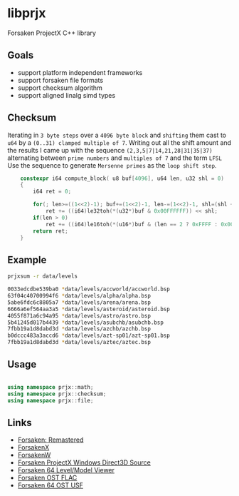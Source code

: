 # libprjx
Forsaken ProjectX C++ library 

## Goals ##
- support platform independent frameworks
- support forsaken file formats
- support checksum algorithm
- support aligned linalg simd types

## Checksum ##

Iterating in `3 byte steps` over a `4096 byte block` and `shifting` them cast to `u64` by a `(0..31) clamped multiple of 7`.
Writing out all the shift amount and the results I came up with the sequence
`(2,3,5|7|14,21,28|31|35|37)` alternating between `prime numbers` and `multiples of 7` and the term `LFSL`
Use the sequence to generate `Mersenne primes` as the `loop shift step`.

```cpp
    constexpr i64 compute_block( u8 buf[4096], u64 len, u32 shl = 0)
    {
        i64 ret = 0;

        for(; len>=((1<<2)-1); buf+=(1<<2)-1, len-=(1<<2)-1, shl=(shl + ((1<<3)-1)) % (1<<5))
            ret += ((i64)le32toh(*(u32*)buf & 0x00FFFFFF)) << shl;
        if(len > 0)
            ret += ((i64)le16toh(*(u16*)buf & (len == 2 ? 0xFFFF : 0x00FF))) << shl;
        return ret;  
    }
```

## Example ##

```sh
prjxsum -r data/levels

0033edcdbe539ba0 *data/levels/accworld/accworld.bsp
63f04c40700994f6 *data/levels/alpha/alpha.bsp
5abe6fdc6c8805a7 *data/levels/arena/arena.bsp
6666a6ef564aa3a5 *data/levels/asteroid/asteroid.bsp
4055f871a6c94a95 *data/levels/astro/astro.bsp
5b41245d017b4439 *data/levels/asubchb/asubchb.bsp
7fbb19a1d8dabd3d *data/levels/azchb/azchb.bsp
b0dccc483a3accd6 *data/levels/azt-sp01/azt-sp01.bsp
7fbb19a1d8dabd3d *data/levels/aztec/aztec.bsp
```
## Usage ##

```cpp

using namespace prjx::math;
using namespace prjx::checksum;
using namespace prjx::file;

```

## Links ##
- [Forsaken: Remastered](https://www.mobygames.com/game/111883/forsaken-remastered/)
- [ForsakenX](https://github.com/ForsakenX)
- [ForsakenW](https://github.com/ForsakenW)
- [Forsaken ProjectX Windows Direct3D Source](https://github.com/commercial-game-sources/forsaken)
- [Forsaken 64 Level/Model Viewer](https://github.com/hack64-net/rotm/tree/master/forsaken_64)
- [Forsaken OST FLAC](https://downloads.khinsider.com/game-soundtracks/album/forsaken-the-music)
- [Forsaken 64 OST USF](https://www.zophar.net/music/nintendo-64-usf/forsaken-64)

